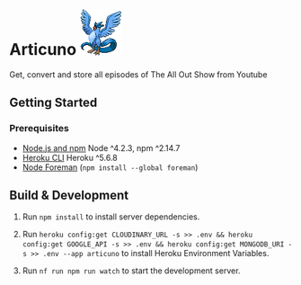 # Articuno ![Articuno](cryptonym.png)

Get, convert and store all episodes of The All Out Show from Youtube

## Getting Started

### Prerequisites
- [Node.js and npm](nodejs.org) Node ^4.2.3, npm ^2.14.7
- [Heroku CLI](https://devcenter.heroku.com/articles/getting-started-with-nodejs) Heroku ^5.6.8
- [Node Foreman](https://github.com/strongloop/node-foreman) (`npm install --global foreman`)

## Build & Development

1. Run `npm install` to install server dependencies.

2. Run `heroku config:get CLOUDINARY_URL -s >> .env && heroku config:get GOOGLE_API -s >> .env && heroku config:get MONGODB_URI -s >> .env --app articuno` to install Heroku Environment Variables.

3. Run `nf run npm run watch` to start the development server.
